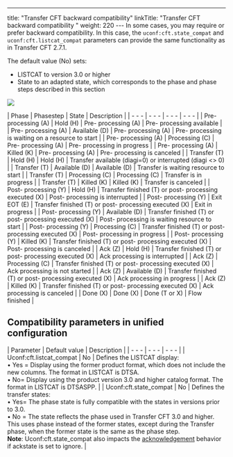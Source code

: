 ---
title: "Transfer CFT backward compatibility"
linkTitle: "Transfer CFT backward compatibility "
weight: 220
--- In some cases, you may require or prefer backward compatibility. In this case, the `uconf:cft.state_compat` and `uconf:cft.listcat_compat` parameters can provide the same functionality as in Transfer CFT 2.7.1.

The default value (No) sets:

- LISTCAT to version 3.0 or higher
- State to an adapted state, which corresponds to the phase and phase steps described in this section

![](/Images/TransferCFT/temp_compat.png)

| Phase  | Phasestep  | State  | Description  |
| - - - | - - - | - - - | - - - |
| Pre- processing (A)  | Hold (H)  | Pre- processing (A)  | Pre- processing available  |
| Pre- processing (A)  | Available (D)  | Pre- processing (A)  | Pre- processing is waiting on a resource to start  |
| Pre- processing (A)  | Processing (C)  | Pre- processing (A)  | Pre- processing in progress  |
| Pre- processing (A)  | Killed (K)  | Pre- processing (A)  | Pre- processing is canceled  |
| Transfer (T)  | Hold (H)  | Hold (H)  | Transfer available (diagi=0) or interrupted (diagi &lt;&gt; 0)  |
| Transfer (T)  | Available (D)  | Available (D)  | Transfer is waiting resource to start  |
| Transfer (T)  | Processing (C)  | Processing (C)  | Transfer is in progress  |
| Transfer (T)  | Killed (K)  | Killed (K)  | Transfer is canceled  |
| Post- processing (Y)  | Hold (H)  | Transfer finished (T) or post- processing executed (X)  | Post- processing is interrupted  |
| Post- processing (Y)  | Exit EOT (E)  | Transfer finished (T) or post- processing executed (X)  | Exit in progress  |
| Post- processing (Y)  | Available (D)  | Transfer finished (T) or post- processing executed (X)  | Post- processing is waiting resource to start  |
| Post- processing (Y)  | Processing (C)  | Transfer finished (T) or post- processing executed (X)  | Post- processing in progress  |
| Post- processing (Y)  | Killed (K)  | Transfer finished (T) or post- processing executed (X)  | Post- processing is canceled  |
| Ack (Z)  | Hold (H)  | Transfer finished (T) or post- processing executed (X)  | Ack processing is interrupted  |
| Ack (Z)  | Processing (C)  | Transfer finished (T) or post- processing executed (X)  | Ack processing is not started  |
| Ack (Z)  | Available (D)  | Transfer finished (T) or post- processing executed (X)  | Ack processing in progress  |
| Ack (Z)  | Killed (K)  | Transfer finished (T) or post- processing executed (X)  | Ack processing is canceled  |
| Done (X)  | Done (X)  | Done (T or X)  | Flow finished  |

<span id="Compatibility unified configuration parameters"></span>

## Compatibility parameters in unified configuration

| Parameter  | Default value  | Description  |
| - - - | - - - | - - - |
| Uconf:cft.listcat_compat  | No  | Defines the LISTCAT display:<br/> • Yes = Display using the former product format, which does not include the new columns. The format in LISTCAT is DTSA.<br/> • No= Display using the product version 3.0 and higher catalog format. The format in LISTCAT is DTSASPP. |
| Uconf:cft.state_compat  | No  | Defines the transfer states:<br/> • Yes= The phase state is fully compatible with the states in versions prior to 3.0.<br/> • No = The state reflects the phase used in Transfer CFT 3.0 and higher. This uses phase instead of the former states, except during the Transfer phase, when the former state is the same as the phase step.<br/> ****Note****: Uconf:cft.state_compat also impacts the [acknowledgement](../ack_phase) behavior if ackstate is set to ignore. |

